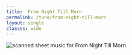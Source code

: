 ```yaml
---
title:  From Night Till Morn
permalink: /tune/from-night-till-morn
layout: single
classes: wide
---
```


<img src="/tune/scan/from-night-till-morn.jpg" alt="scanned sheet music for From Night Till Morn">

